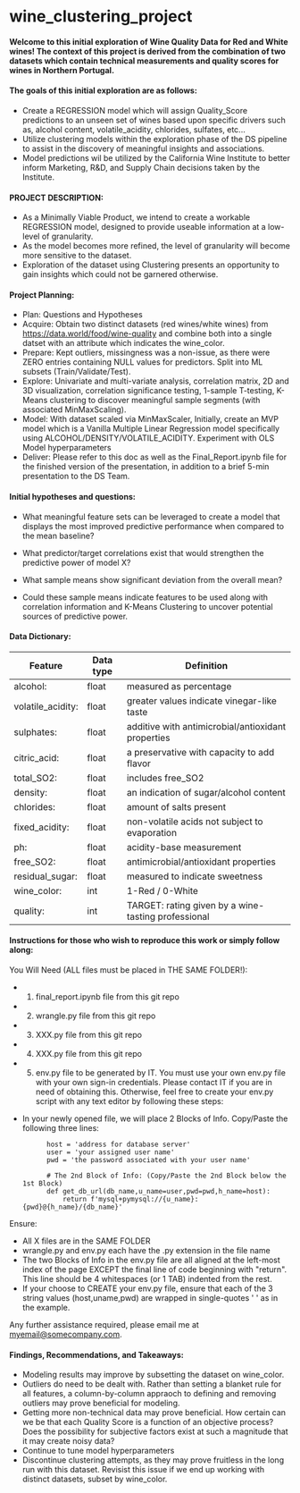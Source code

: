 # wine_clustering_project
#### Welcome to this initial exploration of Wine Quality Data for Red and White wines!  The context of this project is derived from the combination of two datasets which contain technical measurements and quality scores for wines in Northern Portugal.
#### The goals of this initial exploration are as follows:
- Create a REGRESSION model which will assign Quality_Score predictions to an unseen set of wines based upon specific drivers such as, alcohol content, volatile_acidity, chlorides, sulfates, etc...
- Utilize clustering models within the exploration phase of the DS pipeline to assist in the discovery of meaningful insights and associations.
- Model predictions wil be utilized by the California Wine Institute to better inform Marketing, R&D, and Supply Chain decisions taken by the Institute.

#### PROJECT DESCRIPTION:
- As a Minimally Viable Product, we intend to create a workable REGRESSION model, designed to provide useable information at a low-level of granularity. 
- As the model becomes more refined, the level of granularity will become more sensitive to the dataset.
- Exploration of the dataset using Clustering presents an opportunity to gain insights which could not be garnered otherwise.

#### Project Planning:
- Plan: Questions and Hypotheses
- Acquire: Obtain two distinct datasets (red wines/white wines) from https://data.world/food/wine-quality and combine both into a single datset with an attribute which indicates the wine_color.
- Prepare: Kept outliers, missingness was a non-issue, as there were ZERO entries containing NULL values for predictors.  Split into ML subsets (Train/Validate/Test).
- Explore: Univariate and multi-variate analysis, correlation matrix, 2D and 3D visualization, correlation significance testing, 1-sample T-testing, K-Means clustering to discover meaningful sample segments (with associated MinMaxScaling).
- Model: With dataset scaled via MinMaxScaler, Initially, create an MVP model which is a Vanilla Multiple Linear Regression model specifically using ALCOHOL/DENSITY/VOLATILE_ACIDITY.  Experiment with OLS Model hyperparameters
- Deliver: Please refer to this doc as well as the Final_Report.ipynb file for the finished version of the presentation, in addition to a brief 5-min presentation to the DS Team.

#### Initial hypotheses and questions:
* What meaningful feature sets can be leveraged to create a model that displays the most improved predictive performance when compared to the mean baseline?  

* What predictor/target correlations exist that would strengthen the predictive power of model X?  

* What sample means show significant deviation from the overall mean? 

* Could these sample means indicate features to be used along with correlation information and K-Means Clustering to uncover potential sources of predictive power. 

#### Data Dictionary: 


|Feature |  Data type | Definition |
|---|---|---|
| alcohol: | float | measured as percentage |
| volatile_acidity: | float | greater values indicate vinegar-like taste |
| sulphates: | float | additive with antimicrobial/antioxidant properties |
| citric_acid: | float | a preservative with capacity to add flavor |
| total_SO2: | float | includes free_SO2 |
| density: | float | an indication of sugar/alcohol content |
| chlorides: | float | amount of salts present |
| fixed_acidity: | float | non-volatile acids not subject to evaporation |
| ph: | float | acidity-base measurement |
| free_SO2: | float | antimicrobial/antioxidant properties |
| residual_sugar: | float | measured to indicate sweetness |
| wine_color: | int | 1-Red / 0-White |
| quality: | int | TARGET: rating given by a wine-tasting professional |

#### Instructions for those who wish to reproduce this work or simply follow along:
You Will Need (ALL files must be placed in THE SAME FOLDER!):
- 1. final_report.ipynb file from this git repo
- 2. wrangle.py file from this git repo
- 3. XXX.py file from this git repo
- 4. XXX.py file from this git repo
- 5. env.py file to be generated by IT.  You must use your own env.py file with your own sign-in credentials.  Please contact IT if you are in need of obtaining this.  Otherwise, feel free to create your env.py script with any text editor by following these steps:

- In your newly opened file, we will place 2 Blocks of Info.  Copy/Paste the following three lines:

            host = 'address for database server'
            user = 'your assigned user name'
            pwd = 'the password associated with your user name'

            # The 2nd Block of Info: (Copy/Paste the 2nd Block below the 1st Block)
            def get_db_url(db_name,u_name=user,pwd=pwd,h_name=host):
                return f'mysql+pymysql://{u_name}:{pwd}@{h_name}/{db_name}'

Ensure:
- All X files are in the SAME FOLDER
- wrangle.py and env.py each have the .py extension in the file name
- The two Blocks of Info in the env.py file are all aligned at the left-most index of the page EXCEPT the final line of code beginning with "return".  This line should be 4 whitespaces (or 1 TAB) indented from the rest.
- If your choose to CREATE your env.py file, ensure that each of the 3 string values (host,uname,pwd) are wrapped in single-quotes ' ' as in the example.

Any further assistance required, please email me at myemail@somecompany.com.


#### Findings, Recommendations, and Takeaways:

- Modeling results may improve by subsetting the dataset on wine_color.
- Outliers do need to be dealt with.  Rather than setting a blanket rule for all features, a column-by-column appraoch to defining and removing outliers may prove beneficial for modeling.
- Getting more non-technical data may prove beneficial.  How certain can we be that each Quality Score is a function of an objective process?  Does the possibility for subjective factors exist at such a magnitude that it may create noisy data?
- Continue to tune model hyperparameters
- Discontinue clustering attempts, as they may prove fruitless in the long run with this dataset.  Revisist this issue if we end up working with distinct datasets, subset by wine_color.
